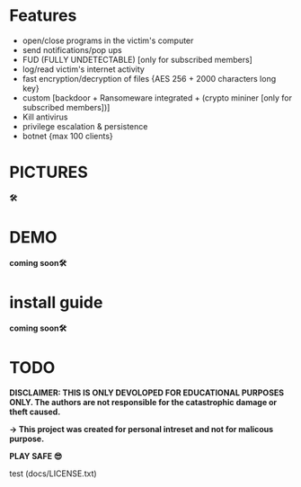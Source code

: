 
# Features
  - open/close programs in the victim's computer
  - send notifications/pop ups
  - FUD (FULLY UNDETECTABLE) [only for subscribed members]
  - log/read victim's internet activity
  - fast encryption/decryption of files  {AES 256 + 2000 characters long key}
  - custom [backdoor + Ransomeware integrated + (crypto mininer [only for subscribed members])]
  - Kill antivirus
  - privilege escalation & persistence  
  - botnet {max 100 clients}
  

  
# PICTURES

**🛠**

# DEMO

**__coming soon__🛠**


# install guide

**__coming soon__🛠**





# TODO










**DISCLAIMER: THIS IS ONLY DEVOLOPED FOR EDUCATIONAL PURPOSES ONLY. The authors are not responsible for the catastrophic damage or theft caused.**


**-> This project was created for personal intreset and not for malicous purpose.**


**PLAY SAFE 😎**

test (docs/LICENSE.txt)

  
  
